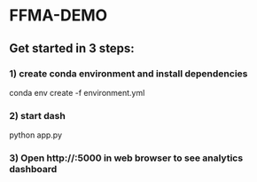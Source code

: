 # FFMA-DEMO

## Get started in 3 steps:

### 1) create conda environment and install dependencies
conda env create -f environment.yml

### 2) start dash
python app.py
 
### 3) Open http://<SERVER-IP>:5000 in web browser to see analytics dashboard
 
